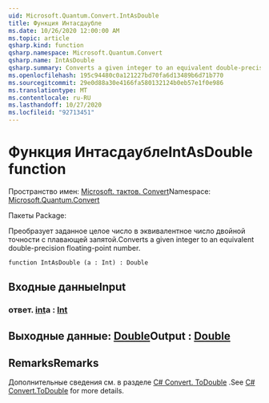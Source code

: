 ```yaml
---
uid: Microsoft.Quantum.Convert.IntAsDouble
title: Функция Интасдаубле
ms.date: 10/26/2020 12:00:00 AM
ms.topic: article
qsharp.kind: function
qsharp.namespace: Microsoft.Quantum.Convert
qsharp.name: IntAsDouble
qsharp.summary: Converts a given integer to an equivalent double-precision floating-point number.
ms.openlocfilehash: 195c94480c0a121227bd70fa6d13489b6d71b770
ms.sourcegitcommit: 29e0d88a30e4166fa580132124b0eb57e1f0e986
ms.translationtype: MT
ms.contentlocale: ru-RU
ms.lasthandoff: 10/27/2020
ms.locfileid: "92713451"
---
```

# <a name="intasdouble-function"></a><span data-ttu-id="09edf-102">Функция Интасдаубле</span><span class="sxs-lookup"><span data-stu-id="09edf-102">IntAsDouble function</span></span>

<span data-ttu-id="09edf-103">Пространство имен: [Microsoft. тактов. Convert](xref:Microsoft.Quantum.Convert)</span><span class="sxs-lookup"><span data-stu-id="09edf-103">Namespace: [Microsoft.Quantum.Convert](xref:Microsoft.Quantum.Convert)</span></span>

<span data-ttu-id="09edf-104">Пакеты [](https://nuget.org/packages/)</span><span class="sxs-lookup"><span data-stu-id="09edf-104">Package: [](https://nuget.org/packages/)</span></span>


<span data-ttu-id="09edf-105">Преобразует заданное целое число в эквивалентное число двойной точности с плавающей запятой.</span><span class="sxs-lookup"><span data-stu-id="09edf-105">Converts a given integer to an equivalent double-precision floating-point number.</span></span>

```qsharp
function IntAsDouble (a : Int) : Double
```


## <a name="input"></a><span data-ttu-id="09edf-106">Входные данные</span><span class="sxs-lookup"><span data-stu-id="09edf-106">Input</span></span>

### <a name="a--int"></a><span data-ttu-id="09edf-107">ответ. [int](xref:microsoft.quantum.lang-ref.int)</span><span class="sxs-lookup"><span data-stu-id="09edf-107">a : [Int](xref:microsoft.quantum.lang-ref.int)</span></span>





## <a name="output--double"></a><span data-ttu-id="09edf-108">Выходные данные: [Double](xref:microsoft.quantum.lang-ref.double)</span><span class="sxs-lookup"><span data-stu-id="09edf-108">Output : [Double](xref:microsoft.quantum.lang-ref.double)</span></span>



## <a name="remarks"></a><span data-ttu-id="09edf-109">Remarks</span><span class="sxs-lookup"><span data-stu-id="09edf-109">Remarks</span></span>

<span data-ttu-id="09edf-110">Дополнительные сведения см. в разделе [C# Convert. ToDouble](https://docs.microsoft.com/dotnet/api/system.convert.todouble?view=netframework-4.7.1#System_Convert_ToDouble_System_Int64_) .</span><span class="sxs-lookup"><span data-stu-id="09edf-110">See [C# Convert.ToDouble](https://docs.microsoft.com/dotnet/api/system.convert.todouble?view=netframework-4.7.1#System_Convert_ToDouble_System_Int64_) for more details.</span></span>